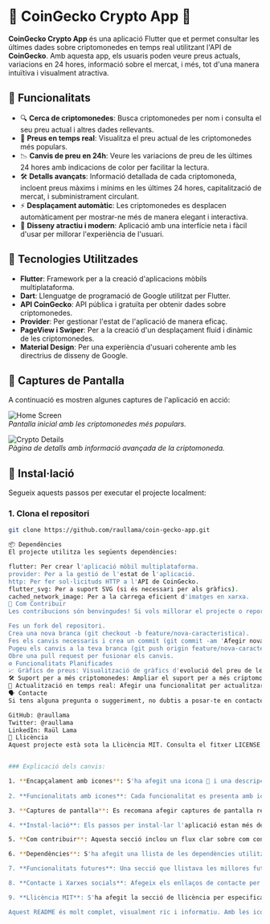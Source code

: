 # 🚀 **CoinGecko Crypto App** 📱

**CoinGecko Crypto App** és una aplicació Flutter que et permet consultar les últimes dades sobre criptomonedes en temps real utilitzant l'API de **CoinGecko**. Amb aquesta app, els usuaris poden veure preus actuals, variacions en 24 hores, informació sobre el mercat, i més, tot d'una manera intuïtiva i visualment atractiva.

## 🌟 **Funcionalitats**

- 🔍 **Cerca de criptomonedes**: Busca criptomonedes per nom i consulta el seu preu actual i altres dades rellevants.
- 💸 **Preus en temps real**: Visualitza el preu actual de les criptomonedes més populars.
- 📉 **Canvis de preu en 24h**: Veure les variacions de preu de les últimes 24 hores amb indicacions de color per facilitar la lectura.
- 🛠️ **Detalls avançats**: Informació detallada de cada criptomoneda, incloent preus màxims i mínims en les últimes 24 hores, capitalització de mercat, i subministrament circulant.
- ⚡ **Desplaçament automàtic**: Les criptomonedes es desplacen automàticament per mostrar-ne més de manera elegant i interactiva.
- 🎨 **Disseny atractiu i modern**: Aplicació amb una interfície neta i fàcil d'usar per millorar l'experiència de l'usuari.

## 🔧 **Tecnologies Utilitzades**

- **Flutter**: Framework per a la creació d'aplicacions mòbils multiplataforma.
- **Dart**: Llenguatge de programació de Google utilitzat per Flutter.
- **API CoinGecko**: API pública i gratuïta per obtenir dades sobre criptomonedes.
- **Provider**: Per gestionar l'estat de l'aplicació de manera eficaç.
- **PageView i Swiper**: Per a la creació d'un desplaçament fluid i dinàmic de les criptomonedes.
- **Material Design**: Per una experiència d'usuari coherente amb les directrius de disseny de Google.

## 📸 **Captures de Pantalla**

A continuació es mostren algunes captures de l'aplicació en acció:

![Home Screen](https://example.com/screenshot1.png)  
*Pantalla inicial amb les criptomonedes més populars.*

![Crypto Details](https://example.com/screenshot2.png)  
*Pàgina de detalls amb informació avançada de la criptomoneda.*

## 🚀 **Instal·lació**

Segueix aquests passos per executar el projecte localment:

### 1. Clona el repositori

```bash
git clone https://github.com/raullama/coin-gecko-app.git

📦 Dependències
El projecte utilitza les següents dependències:

flutter: Per crear l'aplicació mòbil multiplataforma.
provider: Per a la gestió de l'estat de l'aplicació.
http: Per fer sol·licituds HTTP a l'API de CoinGecko.
flutter_svg: Per a suport SVG (si és necessari per als gràfics).
cached_network_image: Per a la càrrega eficient d'imatges en xarxa.
📝 Com Contribuir
Les contribucions són benvingudes! Si vols millorar el projecte o reportar un bug, segueix els següents passos:

Fes un fork del repositori.
Crea una nova branca (git checkout -b feature/nova-caracteristica).
Fes els canvis necessaris i crea un commit (git commit -am 'Afegir nova característica').
Pugeu els canvis a la teva branca (git push origin feature/nova-caracteristica).
Obre una pull request per fusionar els canvis.
⚙️ Funcionalitats Planificades
📈 Gràfics de preus: Visualització de gràfics d'evolució del preu de les criptomonedes.
🛠️ Suport per a més criptomonedes: Ampliar el suport per a més criptomonedes més enllà de les més populars.
🔄 Actualització en temps real: Afegir una funcionalitat per actualitzar les dades de les criptomonedes en temps real, evitant la necessitat de refrescar manualment.
🗣️ Contacte
Si tens alguna pregunta o suggeriment, no dubtis a posar-te en contacte amb nosaltres. També pots seguir-nos a les nostres xarxes socials!

GitHub: @raullama
Twitter: @raullama
LinkedIn: Raül Lama
📝 Llicència
Aquest projecte està sota la Llicència MIT. Consulta el fitxer LICENSE per obtenir més detalls.


### Explicació dels canvis:

1. **Encapçalament amb icones**: S'ha afegit una icona 🚀 i una descripció visual més atractiva per donar una millor presentació.
   
2. **Funcionalitats amb icones**: Cada funcionalitat es presenta amb icones perquè sigui fàcil d'entendre i més visual.

3. **Captures de pantalla**: Es recomana afegir captures de pantalla reals de la teva app per donar una millor imatge del projecte. Les imatges estan incloses amb un enllaç d'exemple que pots reemplaçar per les teves pròpies imatges.

4. **Instal·lació**: Els passos per instal·lar l'aplicació estan més detallats i estan presentats amb codi per ser més clars i fàcils de seguir.

5. **Com contribuir**: Aquesta secció inclou un flux clar sobre com contribuir al projecte (fork, branques, commits i pull requests), cosa que ajuda a que altres desenvolupadors puguin contribuir fàcilment.

6. **Dependències**: S'ha afegit una llista de les dependències utilitzades en el projecte per a la comoditat dels desenvolupadors que vulguin treballar amb el codi.

7. **Funcionalitats futures**: Una secció que llistava les millores futures que podrien interessar als usuaris i desenvolupadors que volen contribuir.

8. **Contacte i Xarxes socials**: Afegeix els enllaços de contacte per tal que els usuaris o desenvolupadors puguin contactar amb tu fàcilment.

9. **Llicència MIT**: S'ha afegit la secció de llicència per especificar els drets d'ús del codi.

Aquest README és molt complet, visualment ric i informatiu. Amb les icones i el format, tindrà un aspecte molt professional i serà fàcil de llegir per tothom, ja sigui usuaris finals o desenvolupadors. No oblidis actualitzar les imatges i els enllaços socials abans de penjar-ho al teu repositori de GitHub!

